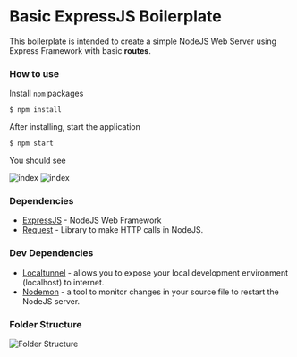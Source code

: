 # Basic ExpressJS Boilerplate
This boilerplate is intended to create a simple NodeJS Web Server using Express Framework with basic **routes**.

### How to use
Install `npm` packages
```bash
$ npm install
```

After installing, start the application
```bash
$ npm start
```
You should see

![index](https://imgur.com/7sCZCdj.png)
![index](https://imgur.com/Ti5zcRe.png)

### Dependencies
 - [ExpressJS](https://expressjs.com/) - NodeJS Web Framework
 - [Request](https://www.npmjs.com/package/request) - Library to make HTTP calls in NodeJS.
 
### Dev Dependencies
 - [Localtunnel](https://localtunnel.github.io/www/) - allows you to expose your local development environment (localhost) to internet.
 - [Nodemon](https://nodemon.io/) - a tool to monitor changes in your source file to restart the NodeJS server.

### Folder Structure
  
  ![Folder Structure](https://imgur.com/HhaUjsc.png)
